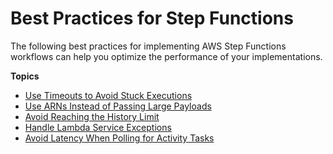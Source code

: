# Best Practices for Step Functions<a name="sfn-best-practices"></a>

The following best practices for implementing AWS Step Functions workflows can help you optimize the performance of your implementations\.

**Topics**
+ [Use Timeouts to Avoid Stuck Executions](sfn-stuck-execution.md)
+ [Use ARNs Instead of Passing Large Payloads](avoid-exec-failures.md)
+ [Avoid Reaching the History Limit](bp-history-limit.md)
+ [Handle Lambda Service Exceptions](bp-lambda-serviceexception.md)
+ [Avoid Latency When Polling for Activity Tasks](bp-activity-pollers.md)